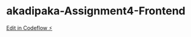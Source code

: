 # akadipaka-Assignment4-Frontend

[Edit in Codeflow ⚡️](https://stackblitz.com/~/github.com/akadipaka/akadipaka-Assignment4-Frontend)